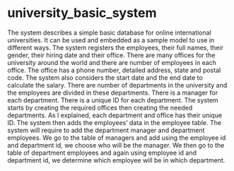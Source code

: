 # university_basic_system

The system describes a simple basic database for online international universities. It can be used and embedded as a sample model to use in different ways. The system registers the employees, their full names, their gender, their hiring date and their office. There are many offices for the university around the world and there are number of employees in each office. The office has a phone number, detailed address, state and postal code. The system also considers the start date and the end date to calculate the salary. There are number of departments in the university and the employees are divided in these departments. There is a manager for each department. There is a unique ID for each department. The system starts by creating the required offices then creating the needed departments. As I explained, each department and office has their unique ID. The system then adds the employees’ data in the employee table. The system will require to add the department manager and department employees. We go to the table of managers and add using the employee id and department id, we choose who will be the manager. We then go to the table of department employees and again using employee id and department id, we determine which employee will be in which department.
